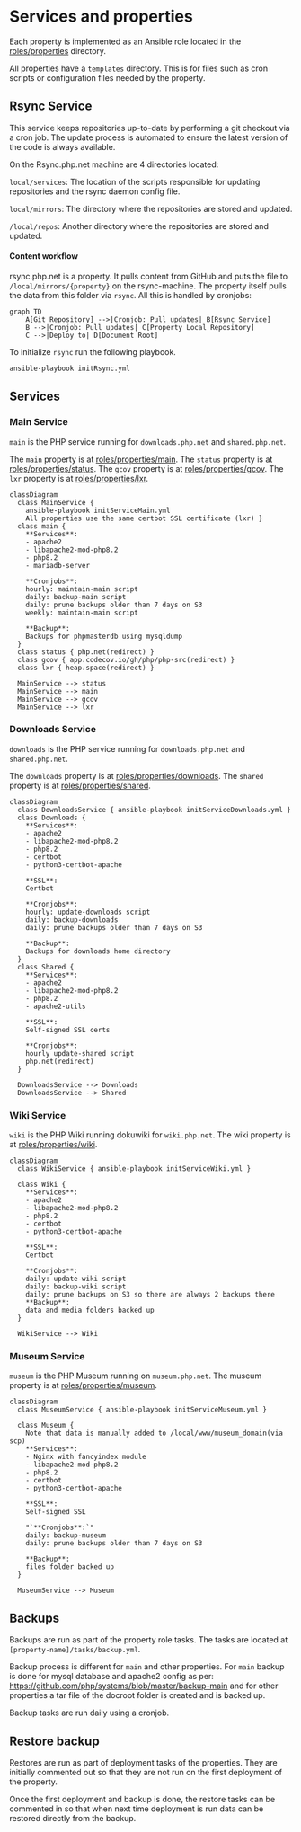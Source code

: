# Services and properties

Each property is implemented as an Ansible role located in the [roles/properties](roles/properties) directory.

All properties have a `templates` directory. This is for files such as cron scripts or configuration files needed by the property.

## Rsync Service

This service keeps repositories up-to-date by performing a git checkout via a cron job.
The update process is automated to ensure the latest version of the code is always available.

On the Rsync.php.net machine are 4 directories located:

`local/services`: The location of the scripts responsible for updating repositories and the rsync daemon config file.

`local/mirrors`: The directory where the repositories are stored and updated.

`/local/repos`: Another directory where the repositories are stored and updated.

#### Content workflow
rsync.php.net is a property. It pulls content from GitHub and puts the file to `/local/mirrors/{property}` on the rsync-machine.
The property itself pulls the data from this folder via `rsync`. All this is handled by cronjobs:

```mermaid
graph TD
    A[Git Repository] -->|Cronjob: Pull updates| B[Rsync Service]
    B -->|Cronjob: Pull updates| C[Property Local Repository]
    C -->|Deploy to| D[Document Root]
```

To initialize `rsync` run the following playbook.
```sh
ansible-playbook initRsync.yml
```

## Services

### Main Service

`main` is the PHP service running for `downloads.php.net` and `shared.php.net`.

The `main` property is at [roles/properties/main](roles/properties/main).
The `status` property is at [roles/properties/status](roles/properties/status).
The `gcov` property is at [roles/properties/gcov](roles/properties/gcov).
The `lxr` property is at [roles/properties/lxr](roles/properties/lxr).

```mermaid
classDiagram
  class MainService { 
    ansible-playbook initServiceMain.yml
    All properties use the same certbot SSL certificate (lxr) }
  class main {
    **Services**:
    - apache2
    - libapache2-mod-php8.2
    - php8.2
    - mariadb-server

    **Cronjobs**:
    hourly: maintain-main script
    daily: backup-main script
    daily: prune backups older than 7 days on S3
    weekly: maintain-main script

    **Backup**:
    Backups for phpmasterdb using mysqldump
  }
  class status { php.net(redirect) }
  class gcov { app.codecov.io/gh/php/php-src(redirect) }
  class lxr { heap.space(redirect) }

  MainService --> status
  MainService --> main
  MainService --> gcov
  MainService --> lxr
```

### Downloads Service

`downloads` is the PHP service running for `downloads.php.net` and `shared.php.net`.

The `downloads` property is at [roles/properties/downloads](roles/properties/downloads).
The `shared` property is at [roles/properties/shared](roles/properties/shared).

```mermaid
classDiagram
  class DownloadsService { ansible-playbook initServiceDownloads.yml }
  class Downloads {
    **Services**: 
    - apache2
    - libapache2-mod-php8.2
    - php8.2
    - certbot
    - python3-certbot-apache

    **SSL**:
    Certbot

    **Cronjobs**:
    hourly: update-downloads script
    daily: backup-downloads
    daily: prune backups older than 7 days on S3

    **Backup**:
    Backups for downloads home directory
  }
  class Shared {
    **Services**:
    - apache2
    - libapache2-mod-php8.2
    - php8.2
    - apache2-utils

    **SSL**:
    Self-signed SSL certs

    **Cronjobs**:
    hourly update-shared script
    php.net(redirect)
  }

  DownloadsService --> Downloads 
  DownloadsService --> Shared 
```


### Wiki Service

`wiki` is the PHP Wiki running dokuwiki for `wiki.php.net`.
The wiki property is at [roles/properties/wiki](roles/properties/wiki).

```mermaid
classDiagram
  class WikiService { ansible-playbook initServiceWiki.yml }
  
  class Wiki {
    **Services**:
    - apache2
    - libapache2-mod-php8.2
    - php8.2
    - certbot
    - python3-certbot-apache

    **SSL**:
    Certbot

    **Cronjobs**:
    daily: update-wiki script
    daily: backup-wiki script
    daily: prune backups on S3 so there are always 2 backups there
    **Backup**:
    data and media folders backed up
  }

  WikiService --> Wiki
```


### Museum Service

`museum` is the PHP Museum running on `museum.php.net`.
The museum property is at [roles/properties/museum](roles/properties/museum).

```mermaid
classDiagram
  class MuseumService { ansible-playbook initServiceMuseum.yml }
  
  class Museum {
    Note that data is manually added to /local/www/museum_domain(via scp)
    **Services**:
    - Nginx with fancyindex module
    - libapache2-mod-php8.2
    - php8.2
    - certbot
    - python3-certbot-apache

    **SSL**:
    Self-signed SSL
    
    "`**Cronjobs**:`"
    daily: backup-museum
    daily: prune backups older than 7 days on S3

    **Backup**:
    files folder backed up
  }

  MuseumService --> Museum
```

## Backups

Backups are run as part of the property role tasks. The tasks are located at `[property-name]/tasks/backup.yml`.

Backup process is different for `main` and other properties. For `main` backup is done for mysql database and apache2 config as per: https://github.com/php/systems/blob/master/backup-main and for other properties a tar file of the docroot folder is created and is backed up.

Backup tasks are run daily using a cronjob.

## Restore backup

Restores are run as part of deployment tasks of the properties. They are initially commented out so that they are not run on the first deployment of the property.

Once the first deployment and backup is done, the restore tasks can be commented in so that when next time deployment is run data can be restored directly from the backup.
